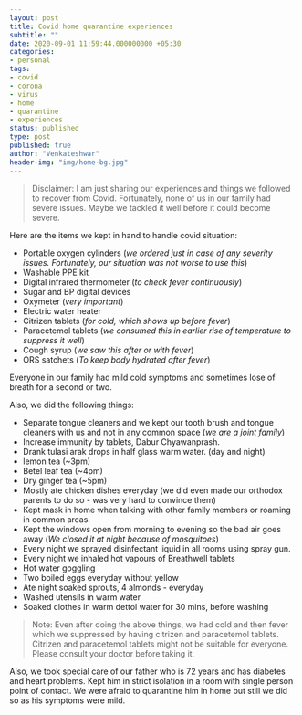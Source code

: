 ```yaml
---
layout: post
title: Covid home quarantine experiences
subtitle: ""
date: 2020-09-01 11:59:44.000000000 +05:30
categories:
- personal
tags:
- covid
- corona
- virus
- home
- quarantine
- experiences
status: published
type: post
published: true
author: "Venkateshwar"
header-img: "img/home-bg.jpg"
---
```



> Disclaimer: I am just sharing our experiences and things we followed to recover from Covid. Fortunately, none of us in our family had severe issues. Maybe we tackled it well before it could become severe.

Here are the items we kept in hand to handle covid situation:

-   Portable oxygen cylinders (_we ordered just in case of any severity issues. Fortunately, our situation was not worse to use this_)
-   Washable PPE kit
-   Digital infrared thermometer (_to check fever continuously_)
-   Sugar and BP digital devices
-   Oxymeter (_very important_)
-   Electric water heater
-   Citrizen tablets (_for cold, which shows up before fever_)
-   Paracetemol tablets (_we consumed this in earlier rise of temperature to suppress it well_)
-   Cough syrup
(_we saw this after or with fever_) 
-   ORS satchets (_To keep body hydrated after fever_)

Everyone in our family had mild cold symptoms and sometimes lose of breath for a second or two.

Also, we did the following things:

-   Separate tongue cleaners and we kept our tooth brush and tongue cleaners with us and not in any common space (_we are a joint family_)
-   Increase immunity by tablets, Dabur Chyawanprash.
-   Drank tulasi arak drops in half glass warm water. (day and night)
-   lemon tea (~3pm)
-   Betel leaf tea (~4pm)
-   Dry ginger tea (~5pm)
-   Mostly ate chicken dishes everyday (we did even made our orthodox parents to do so - was very hard to convince them)
-   Kept mask in home when talking with other family members or roaming in common areas.
-   Kept the windows open from morning to evening so the bad air goes away (_We closed it at night because of mosquitoes_)
-   Every night we sprayed disinfectant liquid in all rooms using spray gun.
-   Every night we inhaled hot vapours of Breathwell tablets
-   Hot water goggling
-   Two boiled eggs everyday without yellow
-   Ate night soaked sprouts, 4 almonds - everyday
-   Washed utensils in warm water
-   Soaked clothes in warm dettol water for 30 mins, before washing

> Note: Even after doing the above things, we had cold and then fever which we suppressed by having citrizen and paracetemol tablets. Citrizen and paracetemol tablets might not be suitable for everyone. Please consult your doctor before taking it.

Also, we took special care of our father who is 72 years and has diabetes and heart problems. Kept him in strict isolation in a room with single person point of contact. We were afraid to quarantine him in home but still we did so as his symptoms were mild.
